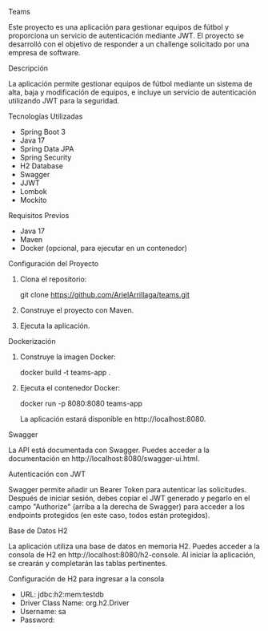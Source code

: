 Teams

Este proyecto es una aplicación para gestionar equipos de fútbol y proporciona un servicio de autenticación mediante JWT. 
El proyecto se desarrolló con el objetivo de responder a un challenge solicitado por una empresa de software.

Descripción

La aplicación permite gestionar equipos de fútbol mediante un sistema de alta, baja y modificación de equipos, e incluye un servicio de autenticación utilizando JWT para la seguridad.

Tecnologías Utilizadas

- Spring Boot 3
- Java 17
- Spring Data JPA
- Spring Security
- H2 Database
- Swagger
- JJWT
- Lombok
- Mockito

Requisitos Previos

- Java 17
- Maven
- Docker (opcional, para ejecutar en un contenedor)

Configuración del Proyecto

1. Clona el repositorio:

   git clone https://github.com/ArielArrillaga/teams.git

2. Construye el proyecto con Maven.

3. Ejecuta la aplicación.

Dockerización

1. Construye la imagen Docker:

   docker build -t teams-app .

2. Ejecuta el contenedor Docker:

   docker run -p 8080:8080 teams-app

   La aplicación estará disponible en http://localhost:8080.

Swagger

La API está documentada con Swagger. Puedes acceder a la documentación en http://localhost:8080/swagger-ui.html.

Autenticación con JWT

Swagger permite añadir un Bearer Token para autenticar las solicitudes. Después de iniciar sesión, debes copiar el JWT generado y pegarlo en el campo "Authorize" (arriba a la derecha de Swagger) para acceder a los endpoints protegidos (en este caso, todos están protegidos).

Base de Datos H2

La aplicación utiliza una base de datos en memoria H2. Puedes acceder a la consola de H2 en http://localhost:8080/h2-console. Al iniciar la aplicación, se crearán y completarán las tablas pertinentes.

Configuración de H2 para ingresar a la consola

- URL: jdbc:h2:mem:testdb
- Driver Class Name: org.h2.Driver
- Username: sa
- Password: 
